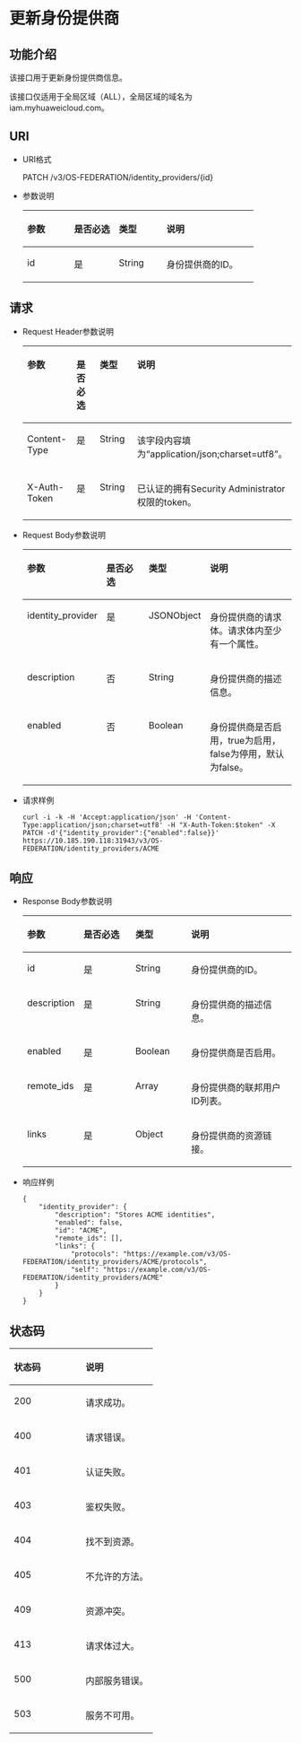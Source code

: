 # 更新身份提供商<a name="ZH-CN_TOPIC_0110485149"></a>

## 功能介绍<a name="section1512030794223"></a>

该接口用于更新身份提供商信息。

该接口仅适用于全局区域（ALL），全局区域的域名为iam.myhuaweicloud.com。

## URI<a name="section1685016594223"></a>

-   URI格式

    PATCH /v3/OS-FEDERATION/identity\_providers/\{id\}


-   参数说明

    <a name="table3240181694223"></a>
    <table><thead align="left"><tr id="row3355874294223"><th class="cellrowborder" valign="top" width="20.349999999999998%" id="mcps1.1.5.1.1"><p id="p3390362094223"><a name="p3390362094223"></a><a name="p3390362094223"></a>参数</p>
    </th>
    <th class="cellrowborder" valign="top" width="19.43%" id="mcps1.1.5.1.2"><p id="p6183871094223"><a name="p6183871094223"></a><a name="p6183871094223"></a>是否必选</p>
    </th>
    <th class="cellrowborder" valign="top" width="20.62%" id="mcps1.1.5.1.3"><p id="p4287963794223"><a name="p4287963794223"></a><a name="p4287963794223"></a>类型</p>
    </th>
    <th class="cellrowborder" valign="top" width="39.6%" id="mcps1.1.5.1.4"><p id="p5069856894223"><a name="p5069856894223"></a><a name="p5069856894223"></a>说明</p>
    </th>
    </tr>
    </thead>
    <tbody><tr id="row1294335294223"><td class="cellrowborder" valign="top" width="20.349999999999998%" headers="mcps1.1.5.1.1 "><p id="p4177857294223"><a name="p4177857294223"></a><a name="p4177857294223"></a>id</p>
    </td>
    <td class="cellrowborder" valign="top" width="19.43%" headers="mcps1.1.5.1.2 "><p id="p2862116594223"><a name="p2862116594223"></a><a name="p2862116594223"></a>是</p>
    </td>
    <td class="cellrowborder" valign="top" width="20.62%" headers="mcps1.1.5.1.3 "><p id="p3661299494223"><a name="p3661299494223"></a><a name="p3661299494223"></a>String</p>
    </td>
    <td class="cellrowborder" valign="top" width="39.6%" headers="mcps1.1.5.1.4 "><p id="p1286251594223"><a name="p1286251594223"></a><a name="p1286251594223"></a>身份提供商的ID。</p>
    </td>
    </tr>
    </tbody>
    </table>


## 请求<a name="section3523082694223"></a>

-   Request Header参数说明

    <a name="table2652198794223"></a>
    <table><thead align="left"><tr id="row4043995894223"><th class="cellrowborder" valign="top" width="20.380000000000003%" id="mcps1.1.5.1.1"><p id="p5441119394223"><a name="p5441119394223"></a><a name="p5441119394223"></a>参数</p>
    </th>
    <th class="cellrowborder" valign="top" width="19.24%" id="mcps1.1.5.1.2"><p id="p4523049294223"><a name="p4523049294223"></a><a name="p4523049294223"></a>是否必选</p>
    </th>
    <th class="cellrowborder" valign="top" width="20.560000000000002%" id="mcps1.1.5.1.3"><p id="p3979120794223"><a name="p3979120794223"></a><a name="p3979120794223"></a>类型</p>
    </th>
    <th class="cellrowborder" valign="top" width="39.82%" id="mcps1.1.5.1.4"><p id="p186233994223"><a name="p186233994223"></a><a name="p186233994223"></a>说明</p>
    </th>
    </tr>
    </thead>
    <tbody><tr id="row1663176794223"><td class="cellrowborder" valign="top" width="20.380000000000003%" headers="mcps1.1.5.1.1 "><p id="p499591694223"><a name="p499591694223"></a><a name="p499591694223"></a>Content-Type</p>
    </td>
    <td class="cellrowborder" valign="top" width="19.24%" headers="mcps1.1.5.1.2 "><p id="p201607494223"><a name="p201607494223"></a><a name="p201607494223"></a>是</p>
    </td>
    <td class="cellrowborder" valign="top" width="20.560000000000002%" headers="mcps1.1.5.1.3 "><p id="p2908428094223"><a name="p2908428094223"></a><a name="p2908428094223"></a>String</p>
    </td>
    <td class="cellrowborder" valign="top" width="39.82%" headers="mcps1.1.5.1.4 "><p id="p701644694223"><a name="p701644694223"></a><a name="p701644694223"></a>该字段内容填为<span class="parmvalue" id="parmvalue1823317483242"><a name="parmvalue1823317483242"></a><a name="parmvalue1823317483242"></a>“application/json;charset=utf8”</span>。</p>
    </td>
    </tr>
    <tr id="row6314801894223"><td class="cellrowborder" valign="top" width="20.380000000000003%" headers="mcps1.1.5.1.1 "><p id="p1471582494223"><a name="p1471582494223"></a><a name="p1471582494223"></a>X-Auth-Token</p>
    </td>
    <td class="cellrowborder" valign="top" width="19.24%" headers="mcps1.1.5.1.2 "><p id="p5113109994223"><a name="p5113109994223"></a><a name="p5113109994223"></a>是</p>
    </td>
    <td class="cellrowborder" valign="top" width="20.560000000000002%" headers="mcps1.1.5.1.3 "><p id="p4797833094223"><a name="p4797833094223"></a><a name="p4797833094223"></a>String</p>
    </td>
    <td class="cellrowborder" valign="top" width="39.82%" headers="mcps1.1.5.1.4 "><p id="p48307879142519"><a name="p48307879142519"></a><a name="p48307879142519"></a>已认证的拥有Security Administrator权限的token。</p>
    </td>
    </tr>
    </tbody>
    </table>

-   Request Body参数说明

    <a name="table4525323894223"></a>
    <table><thead align="left"><tr id="row2548724694223"><th class="cellrowborder" valign="top" width="20.03%" id="mcps1.1.5.1.1"><p id="p5120105894223"><a name="p5120105894223"></a><a name="p5120105894223"></a>参数</p>
    </th>
    <th class="cellrowborder" valign="top" width="19.63%" id="mcps1.1.5.1.2"><p id="p5364499794223"><a name="p5364499794223"></a><a name="p5364499794223"></a>是否必选</p>
    </th>
    <th class="cellrowborder" valign="top" width="20.62%" id="mcps1.1.5.1.3"><p id="p5027753894223"><a name="p5027753894223"></a><a name="p5027753894223"></a>类型</p>
    </th>
    <th class="cellrowborder" valign="top" width="39.72%" id="mcps1.1.5.1.4"><p id="p4594876794223"><a name="p4594876794223"></a><a name="p4594876794223"></a>说明</p>
    </th>
    </tr>
    </thead>
    <tbody><tr id="row9260144611497"><td class="cellrowborder" valign="top" width="20.03%" headers="mcps1.1.5.1.1 "><p id="p177019521394"><a name="p177019521394"></a><a name="p177019521394"></a>identity_provider</p>
    </td>
    <td class="cellrowborder" valign="top" width="19.63%" headers="mcps1.1.5.1.2 "><p id="p777016526395"><a name="p777016526395"></a><a name="p777016526395"></a>是</p>
    </td>
    <td class="cellrowborder" valign="top" width="20.62%" headers="mcps1.1.5.1.3 "><p id="p1277075273915"><a name="p1277075273915"></a><a name="p1277075273915"></a>JSONObject</p>
    </td>
    <td class="cellrowborder" valign="top" width="39.72%" headers="mcps1.1.5.1.4 "><p id="p3770852183920"><a name="p3770852183920"></a><a name="p3770852183920"></a>身份提供商的请求体。请求体内至少有一个属性。</p>
    </td>
    </tr>
    <tr id="row3086262894223"><td class="cellrowborder" valign="top" width="20.03%" headers="mcps1.1.5.1.1 "><p id="p1684495494223"><a name="p1684495494223"></a><a name="p1684495494223"></a>description</p>
    </td>
    <td class="cellrowborder" valign="top" width="19.63%" headers="mcps1.1.5.1.2 "><p id="p2226404094223"><a name="p2226404094223"></a><a name="p2226404094223"></a>否</p>
    </td>
    <td class="cellrowborder" valign="top" width="20.62%" headers="mcps1.1.5.1.3 "><p id="p5855685594223"><a name="p5855685594223"></a><a name="p5855685594223"></a>String</p>
    </td>
    <td class="cellrowborder" valign="top" width="39.72%" headers="mcps1.1.5.1.4 "><p id="p4548484794223"><a name="p4548484794223"></a><a name="p4548484794223"></a>身份提供商的描述信息。</p>
    </td>
    </tr>
    <tr id="row671044194223"><td class="cellrowborder" valign="top" width="20.03%" headers="mcps1.1.5.1.1 "><p id="p667486494223"><a name="p667486494223"></a><a name="p667486494223"></a>enabled</p>
    </td>
    <td class="cellrowborder" valign="top" width="19.63%" headers="mcps1.1.5.1.2 "><p id="p379314094223"><a name="p379314094223"></a><a name="p379314094223"></a>否</p>
    </td>
    <td class="cellrowborder" valign="top" width="20.62%" headers="mcps1.1.5.1.3 "><p id="p64329340172830"><a name="p64329340172830"></a><a name="p64329340172830"></a>Boolean</p>
    </td>
    <td class="cellrowborder" valign="top" width="39.72%" headers="mcps1.1.5.1.4 "><p id="p43294090172830"><a name="p43294090172830"></a><a name="p43294090172830"></a>身份提供商是否启用，true为启用，false为停用，默认为false。</p>
    </td>
    </tr>
    </tbody>
    </table>


-   请求样例

    ```
    curl -i -k -H 'Accept:application/json' -H 'Content-Type:application/json;charset=utf8' -H "X-Auth-Token:$token" -X PATCH -d'{"identity_provider":{"enabled":false}}' https://10.185.190.118:31943/v3/OS-FEDERATION/identity_providers/ACME
    ```


## 响应<a name="section5700954894223"></a>

-   Response Body参数说明

    <a name="table4194598394223"></a>
    <table><thead align="left"><tr id="row2970327494223"><th class="cellrowborder" valign="top" width="20.03%" id="mcps1.1.5.1.1"><p id="p5715498594223"><a name="p5715498594223"></a><a name="p5715498594223"></a>参数</p>
    </th>
    <th class="cellrowborder" valign="top" width="19.5%" id="mcps1.1.5.1.2"><p id="p6615109794223"><a name="p6615109794223"></a><a name="p6615109794223"></a>是否必选</p>
    </th>
    <th class="cellrowborder" valign="top" width="20.82%" id="mcps1.1.5.1.3"><p id="p5663865894223"><a name="p5663865894223"></a><a name="p5663865894223"></a>类型</p>
    </th>
    <th class="cellrowborder" valign="top" width="39.65%" id="mcps1.1.5.1.4"><p id="p2432855594223"><a name="p2432855594223"></a><a name="p2432855594223"></a>说明</p>
    </th>
    </tr>
    </thead>
    <tbody><tr id="row2445590094223"><td class="cellrowborder" valign="top" width="20.03%" headers="mcps1.1.5.1.1 "><p id="p3477087894223"><a name="p3477087894223"></a><a name="p3477087894223"></a>id</p>
    </td>
    <td class="cellrowborder" valign="top" width="19.5%" headers="mcps1.1.5.1.2 "><p id="p6497772094223"><a name="p6497772094223"></a><a name="p6497772094223"></a>是</p>
    </td>
    <td class="cellrowborder" valign="top" width="20.82%" headers="mcps1.1.5.1.3 "><p id="p2870398794223"><a name="p2870398794223"></a><a name="p2870398794223"></a>String</p>
    </td>
    <td class="cellrowborder" valign="top" width="39.65%" headers="mcps1.1.5.1.4 "><p id="p4332162394223"><a name="p4332162394223"></a><a name="p4332162394223"></a>身份提供商的ID。</p>
    </td>
    </tr>
    <tr id="row5435028794223"><td class="cellrowborder" valign="top" width="20.03%" headers="mcps1.1.5.1.1 "><p id="p4029712294223"><a name="p4029712294223"></a><a name="p4029712294223"></a>description</p>
    </td>
    <td class="cellrowborder" valign="top" width="19.5%" headers="mcps1.1.5.1.2 "><p id="p4284145894223"><a name="p4284145894223"></a><a name="p4284145894223"></a>是</p>
    </td>
    <td class="cellrowborder" valign="top" width="20.82%" headers="mcps1.1.5.1.3 "><p id="p4760605494223"><a name="p4760605494223"></a><a name="p4760605494223"></a>String</p>
    </td>
    <td class="cellrowborder" valign="top" width="39.65%" headers="mcps1.1.5.1.4 "><p id="p3088515994223"><a name="p3088515994223"></a><a name="p3088515994223"></a>身份提供商的描述信息。</p>
    </td>
    </tr>
    <tr id="row953097594223"><td class="cellrowborder" valign="top" width="20.03%" headers="mcps1.1.5.1.1 "><p id="p3381151794223"><a name="p3381151794223"></a><a name="p3381151794223"></a>enabled</p>
    </td>
    <td class="cellrowborder" valign="top" width="19.5%" headers="mcps1.1.5.1.2 "><p id="p5437839694223"><a name="p5437839694223"></a><a name="p5437839694223"></a>是</p>
    </td>
    <td class="cellrowborder" valign="top" width="20.82%" headers="mcps1.1.5.1.3 "><p id="p4257398894223"><a name="p4257398894223"></a><a name="p4257398894223"></a>Boolean</p>
    </td>
    <td class="cellrowborder" valign="top" width="39.65%" headers="mcps1.1.5.1.4 "><p id="p2594098894223"><a name="p2594098894223"></a><a name="p2594098894223"></a>身份提供商是否启用。</p>
    </td>
    </tr>
    <tr id="row1097081411516"><td class="cellrowborder" valign="top" width="20.03%" headers="mcps1.1.5.1.1 "><p id="p134381120613"><a name="p134381120613"></a><a name="p134381120613"></a>remote_ids</p>
    </td>
    <td class="cellrowborder" valign="top" width="19.5%" headers="mcps1.1.5.1.2 "><p id="p64314118612"><a name="p64314118612"></a><a name="p64314118612"></a>是</p>
    </td>
    <td class="cellrowborder" valign="top" width="20.82%" headers="mcps1.1.5.1.3 "><p id="p94311111769"><a name="p94311111769"></a><a name="p94311111769"></a>Array</p>
    </td>
    <td class="cellrowborder" valign="top" width="39.65%" headers="mcps1.1.5.1.4 "><p id="p2439112616"><a name="p2439112616"></a><a name="p2439112616"></a>身份提供商的联邦用户ID列表。</p>
    </td>
    </tr>
    <tr id="row3214230194223"><td class="cellrowborder" valign="top" width="20.03%" headers="mcps1.1.5.1.1 "><p id="p5338961794223"><a name="p5338961794223"></a><a name="p5338961794223"></a>links</p>
    </td>
    <td class="cellrowborder" valign="top" width="19.5%" headers="mcps1.1.5.1.2 "><p id="p2959172194223"><a name="p2959172194223"></a><a name="p2959172194223"></a>是</p>
    </td>
    <td class="cellrowborder" valign="top" width="20.82%" headers="mcps1.1.5.1.3 "><p id="p4811921494223"><a name="p4811921494223"></a><a name="p4811921494223"></a>Object</p>
    </td>
    <td class="cellrowborder" valign="top" width="39.65%" headers="mcps1.1.5.1.4 "><p id="p534224794223"><a name="p534224794223"></a><a name="p534224794223"></a>身份提供商的资源链接。</p>
    </td>
    </tr>
    </tbody>
    </table>

-   响应样例

    ```
    {
        "identity_provider": {
            "description": "Stores ACME identities",
            "enabled": false,
            "id": "ACME",
            "remote_ids": [],
            "links": {
                "protocols": "https://example.com/v3/OS-FEDERATION/identity_providers/ACME/protocols",
                "self": "https://example.com/v3/OS-FEDERATION/identity_providers/ACME"
            }
        }
    }
    ```


## 状态码<a name="section2159974694223"></a>

<a name="table474896894223"></a>
<table><thead align="left"><tr id="row4100635794223"><th class="cellrowborder" valign="top" width="50%" id="mcps1.1.3.1.1"><p id="p3318059694223"><a name="p3318059694223"></a><a name="p3318059694223"></a>状态码</p>
</th>
<th class="cellrowborder" valign="top" width="50%" id="mcps1.1.3.1.2"><p id="p327374494223"><a name="p327374494223"></a><a name="p327374494223"></a>说明</p>
</th>
</tr>
</thead>
<tbody><tr id="row6384667294223"><td class="cellrowborder" valign="top" width="50%" headers="mcps1.1.3.1.1 "><p id="p419791694223"><a name="p419791694223"></a><a name="p419791694223"></a>200</p>
</td>
<td class="cellrowborder" valign="top" width="50%" headers="mcps1.1.3.1.2 "><p id="p448694194223"><a name="p448694194223"></a><a name="p448694194223"></a>请求成功。</p>
</td>
</tr>
<tr id="row4038247794223"><td class="cellrowborder" valign="top" width="50%" headers="mcps1.1.3.1.1 "><p id="p4975522494223"><a name="p4975522494223"></a><a name="p4975522494223"></a>400</p>
</td>
<td class="cellrowborder" valign="top" width="50%" headers="mcps1.1.3.1.2 "><p id="p364135694223"><a name="p364135694223"></a><a name="p364135694223"></a>请求错误。</p>
</td>
</tr>
<tr id="row3277220494223"><td class="cellrowborder" valign="top" width="50%" headers="mcps1.1.3.1.1 "><p id="p3730286394223"><a name="p3730286394223"></a><a name="p3730286394223"></a>401</p>
</td>
<td class="cellrowborder" valign="top" width="50%" headers="mcps1.1.3.1.2 "><p id="p163307194223"><a name="p163307194223"></a><a name="p163307194223"></a>认证失败。</p>
</td>
</tr>
<tr id="row1469764194223"><td class="cellrowborder" valign="top" width="50%" headers="mcps1.1.3.1.1 "><p id="p4965825494223"><a name="p4965825494223"></a><a name="p4965825494223"></a>403</p>
</td>
<td class="cellrowborder" valign="top" width="50%" headers="mcps1.1.3.1.2 "><p id="p6289565294223"><a name="p6289565294223"></a><a name="p6289565294223"></a>鉴权失败。</p>
</td>
</tr>
<tr id="row2918996194223"><td class="cellrowborder" valign="top" width="50%" headers="mcps1.1.3.1.1 "><p id="p1557661894223"><a name="p1557661894223"></a><a name="p1557661894223"></a>404</p>
</td>
<td class="cellrowborder" valign="top" width="50%" headers="mcps1.1.3.1.2 "><p id="p5374657794223"><a name="p5374657794223"></a><a name="p5374657794223"></a>找不到资源。</p>
</td>
</tr>
<tr id="row1395714594223"><td class="cellrowborder" valign="top" width="50%" headers="mcps1.1.3.1.1 "><p id="p5678694594223"><a name="p5678694594223"></a><a name="p5678694594223"></a>405</p>
</td>
<td class="cellrowborder" valign="top" width="50%" headers="mcps1.1.3.1.2 "><p id="p3633980994223"><a name="p3633980994223"></a><a name="p3633980994223"></a>不允许的方法。</p>
</td>
</tr>
<tr id="row5862283094223"><td class="cellrowborder" valign="top" width="50%" headers="mcps1.1.3.1.1 "><p id="p5082879094223"><a name="p5082879094223"></a><a name="p5082879094223"></a>409</p>
</td>
<td class="cellrowborder" valign="top" width="50%" headers="mcps1.1.3.1.2 "><p id="p2349133994223"><a name="p2349133994223"></a><a name="p2349133994223"></a>资源冲突。</p>
</td>
</tr>
<tr id="row1009546194223"><td class="cellrowborder" valign="top" width="50%" headers="mcps1.1.3.1.1 "><p id="p1242604094223"><a name="p1242604094223"></a><a name="p1242604094223"></a>413</p>
</td>
<td class="cellrowborder" valign="top" width="50%" headers="mcps1.1.3.1.2 "><p id="p6698516394223"><a name="p6698516394223"></a><a name="p6698516394223"></a>请求体过大。</p>
</td>
</tr>
<tr id="row6599555694223"><td class="cellrowborder" valign="top" width="50%" headers="mcps1.1.3.1.1 "><p id="p4403980294223"><a name="p4403980294223"></a><a name="p4403980294223"></a>500</p>
</td>
<td class="cellrowborder" valign="top" width="50%" headers="mcps1.1.3.1.2 "><p id="p1045424694223"><a name="p1045424694223"></a><a name="p1045424694223"></a>内部服务错误。</p>
</td>
</tr>
<tr id="row2697935094223"><td class="cellrowborder" valign="top" width="50%" headers="mcps1.1.3.1.1 "><p id="p3784377194223"><a name="p3784377194223"></a><a name="p3784377194223"></a>503</p>
</td>
<td class="cellrowborder" valign="top" width="50%" headers="mcps1.1.3.1.2 "><p id="p4544663394223"><a name="p4544663394223"></a><a name="p4544663394223"></a>服务不可用。</p>
</td>
</tr>
</tbody>
</table>

